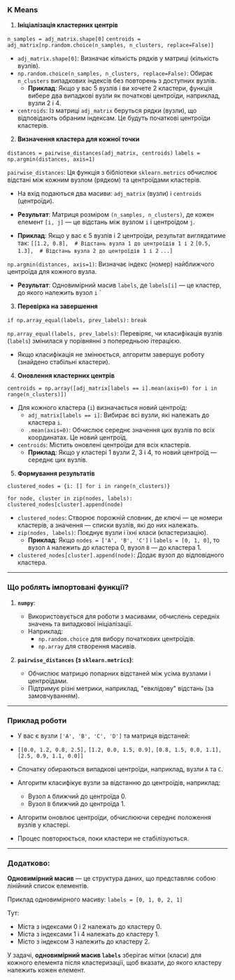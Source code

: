 ### K Means

1. **Ініціалізація кластерних центрів**

`n_samples = adj_matrix.shape[0]`
`centroids = adj_matrix[np.random.choice(n_samples, n_clusters, replace=False)]`

- `adj_matrix.shape[0]`: Визначає кількість рядків у матриці (кількість вузлів).
- `np.random.choice(n_samples, n_clusters, replace=False)`: Обирає `n_clusters` випадкових індексів без повторень з доступних вузлів.
    - **Приклад**: Якщо у вас 5 вузлів і ви хочете 2 кластери, функція вибере два випадкові вузли як початкові центроїди, наприклад, вузли 2 і 4.
- `centroids`: Із матриці `adj_matrix` беруться рядки (вузли), що відповідають обраним індексам. Це будуть початкові центроїди кластерів.

2. **Визначення кластера для кожної точки**

`distances = pairwise_distances(adj_matrix, centroids)`
`labels = np.argmin(distances, axis=1)`

`pairwise_distances`: Ця функція з бібліотеки `sklearn.metrics` обчислює відстані між кожним вузлом (рядком) та центроїдами кластерів.

- На вхід подаються два масиви: `adj_matrix` (вузли) і `centroids` (центроїди).

- **Результат**: Матриця розміром `(n_samples, n_clusters)`, де кожен елемент `[i, j]` — це відстань між вузлом `i` і центроїдом `j`.
- **Приклад**: Якщо у вас є 5 вузлів і 2 центроїди, результат виглядатиме так:
`[[1.2, 0.8],  # Відстань вузла 1 до центроїдів 1 і 2`
 `[0.5, 1.3],  # Відстань вузла 2 до центроїдів 1 і 2`
 `...]`
 
`np.argmin(distances, axis=1)`: Визначає індекс (номер) найближчого центроїда для кожного вузла.

- **Результат**: Одновимірний масив `labels`, де `labels[i]` — це кластер, до якого належить вузол `i`
`
3. **Перевірка на завершення**

`if np.array_equal(labels, prev_labels):`
    `break`

`np.array_equal(labels, prev_labels)`: Перевіряє, чи класифікація вузлів (`labels`) змінилася у порівнянні з попередньою ітерацією.

- Якщо класифікація не змінюється, алгоритм завершує роботу (знайдено стабільні кластери).

4. **Оновлення кластерних центрів**

`centroids = np.array([adj_matrix[labels == i].mean(axis=0) for i in range(n_clusters)])`

- Для кожного кластера (`i`) визначається новий центроїд:
    - `adj_matrix[labels == i]`: Вибирає всі вузли, які належать до кластера `i`.
    - `.mean(axis=0)`: Обчислює середнє значення цих вузлів по всіх координатах. Це новий центроїд.
- `centroids`: Містить оновлені центроїди для всіх кластерів.
    - **Приклад**: Якщо у кластері 1 вузли 2, 3 і 4, то новий центроїд — середнє цих вузлів.

5. **Формування результатів**

`clustered_nodes = {i: [] for i in range(n_clusters)}`

`for node, cluster in zip(nodes, labels):`
    `clustered_nodes[cluster].append(node)`


- `clustered_nodes`: Створює порожній словник, де ключі — це номери кластерів, а значення — списки вузлів, які до них належать.
- `zip(nodes, labels)`: Поєднує вузли і їхні класи (кластеризацію).
    - **Приклад**: Якщо `nodes = ['A', 'B', 'C']` і `labels = [0, 1, 0]`, то вузол `A` належить до кластера 0, вузол `B` — до кластера 1.
- `clustered_nodes[cluster].append(node)`: Додає вузол до відповідного кластера.


---
### Що роблять імпортовані функції?

1. **`numpy`**:
    
    - Використовується для роботи з масивами, обчислень середніх значень та випадкової ініціалізації.
    - Наприклад:
        - `np.random.choice` для вибору початкових центроїдів.
        - `np.array` для створення масивів.
2. **`pairwise_distances` (з `sklearn.metrics`)**:
    
    - Обчислює матрицю попарних відстаней між усіма вузлами і центроїдами.
    - Підтримує різні метрики, наприклад, "евклідову" відстань (за замовчуванням).

---

### Приклад роботи

- У вас є вузли `['A', 'B', 'C', 'D']` та матриця відстаней:
- `[[0.0, 1.2, 0.8, 2.5],`
 `[1.2, 0.0, 1.5, 0.9],`
 `[0.8, 1.5, 0.0, 1.1],`
 `[2.5, 0.9, 1.1, 0.0]]`

- Спочатку обираються випадкові центроїди, наприклад, вузли `A` та `C`.
- Алгоритм класифікує вузли за відстанню до центроїдів, наприклад:
    - Вузол `A` ближчий до центроїда 0.
    - Вузол `B` ближчий до центроїда 1.
- Алгоритм оновлює центроїди, обчислюючи середнє положення вузлів у кластері.
- Процес повторюється, поки кластери не стабілізуються.
---
### Додатково:

**Одновимірний масив** — це структура даних, що представляє собою лінійний список елементів.

Приклад одновимірного масиву:
`labels = [0, 1, 0, 2, 1]`

Тут:

- Міста з індексами 0 і 2 належать до кластеру 0.
- Міста з індексами 1 і 4 належать до кластеру 1.
- Місто з індексом 3 належить до кластеру 2.

У задачі, **одновимірний масив `labels`** зберігає мітки (класи) для кожного елемента після кластеризації, щоб вказати, до якого кластеру належить кожен елемент.

